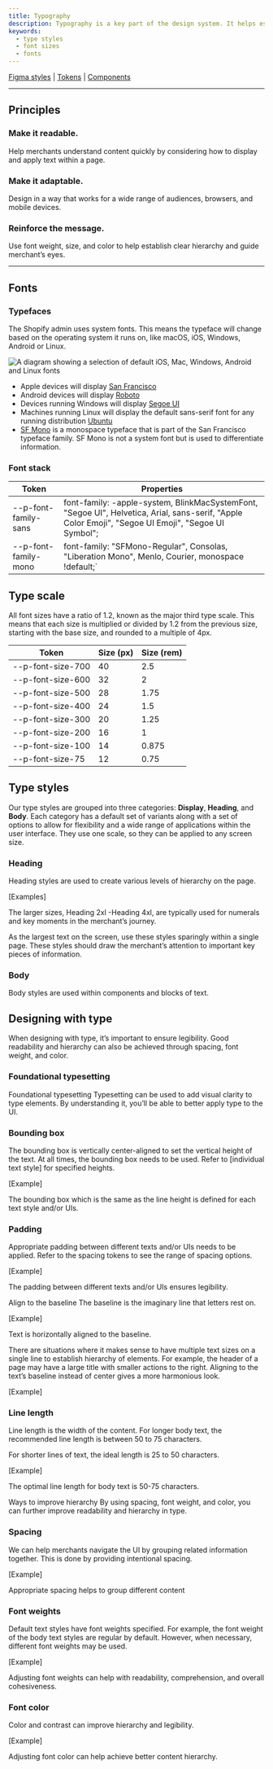 ```yaml
---
title: Typography
description: Typography is a key part of the design system. It helps establish hierarchy and communicate important content by creating clear visual patterns.
keywords:
  - type styles
  - font sizes
  - fonts
---
```


[Figma styles](http://www.google.com) | [Tokens](http://www.google.com) | [Components](http://www.google.com)

---

## Principles

### Make it readable.

Help merchants understand content quickly by considering how to display and apply text within a page.

### Make it adaptable.

Design in a way that works for a wide range of audiences, browsers, and mobile devices.

### Reinforce the message.

Use font weight, size, and color to help establish clear hierarchy and guide merchant’s eyes.

---

## Fonts

<!-- keywords: font-family, webfont, system font -->

### Typefaces

The Shopify admin uses system fonts. This means the typeface will change based on the operating system it runs on, like macOS, iOS, Windows, Android or Linux.

![A diagram showing a selection of default iOS, Mac, Windows, Android and Linux fonts](/images/foundations/design/typography/type-fontstack@2x.png)

<!-- end -->

- Apple devices will display [San Francisco](https://devimages-cdn.apple.com/design/resources/download/SF-Pro.dmg)
- Android devices will display [Roboto](https://fonts.google.com/specimen/Roboto)
- Devices running Windows will display [Segoe UI](https://developer.microsoft.com/en-us/fabric#/resources)
- Machines running Linux will display the default sans-serif font for any running distribution [Ubuntu](https://design.ubuntu.com/font/)
- [SF Mono](https://devimages-cdn.apple.com/design/resources/download/SF-Mono.dmg) is a monospace typeface that is part of the San Francisco typeface family. SF Mono is not a system font but is used to differentiate information.

### Font stack

| Token                | Properties                                                                                                                                          |
| -------------------- | --------------------------------------------------------------------------------------------------------------------------------------------------- |
| --p-font-family-sans | font-family: -apple-system, BlinkMacSystemFont, "Segoe UI", Helvetica, Arial, sans-serif, "Apple Color Emoji", "Segoe UI Emoji", "Segoe UI Symbol"; |
| --p-font-family-mono | font-family: "SFMono-Regular", Consolas, "Liberation Mono", Menlo, Courier, monospace !default;`                                                    |

## Type scale

All font sizes have a ratio of 1.2, known as the major third type scale. This means that each size is multiplied or divided by 1.2 from the previous size, starting with the base size, and rounded to a multiple of 4px.

| Token             | Size (px) | Size (rem) |
| ----------------- | --------- | ---------- |
| --p-font-size-700 | 40        | 2.5        |
| --p-font-size-600 | 32        | 2          |
| --p-font-size-500 | 28        | 1.75       |
| --p-font-size-400 | 24        | 1.5        |
| --p-font-size-300 | 20        | 1.25       |
| --p-font-size-200 | 16        | 1          |
| --p-font-size-100 | 14        | 0.875      |
| --p-font-size-75  | 12        | 0.75       |

## Type styles

<!-- keywords: type styles, font-weight, font-size -->

Our type styles are grouped into three categories: **Display**, **Heading**, and **Body**. Each category has a default set of variants along with a set of options to allow for flexibility and a wide range of applications within the user interface. They use one scale, so they can be applied to any screen size.

### Heading

Heading styles are used to create various levels of hierarchy on the page.

[Examples]

The larger sizes, Heading 2xl -Heading 4xl, are typically used for numerals and key moments in the merchant’s journey.

As the largest text on the screen, use these styles sparingly within a single page. These styles should draw the merchant’s attention to important key pieces of information.

### Body

Body styles are used within components and blocks of text.

<!-- end -->

## Designing with type

When designing with type, it’s important to ensure legibility. Good readability and hierarchy can also be achieved through spacing, font weight, and color.

### Foundational typesetting

Foundational typesetting
Typesetting can be used to add visual clarity to type elements. By understanding it, you’ll be able to better apply type to the UI.

### Bounding box

The bounding box is vertically center-aligned to set the vertical height of the text. At all times, the bounding box needs to be used. Refer to [individual text style] for specified heights.

[Example]

The bounding box which is the same as the line height is defined for each text style and/or UIs.

### Padding

Appropriate padding between different texts and/or UIs needs to be applied. Refer to the spacing tokens to see the range of spacing options.

[Example]

The padding between different texts and/or UIs ensures legibility.

Align to the baseline
The baseline is the imaginary line that letters rest on.

[Example]

Text is horizontally aligned to the baseline.

There are situations where it makes sense to have multiple text sizes on a single line to establish hierarchy of elements. For example, the header of a page may have a large title with smaller actions to the right. Aligning to the text’s baseline instead of center gives a more harmonious look.

[Example]

### Line length

Line length is the width of the content. For longer body text, the recommended line length is between 50 to 75 characters.

For shorter lines of text, the ideal length is 25 to 50 characters.

[Example]

The optimal line length for body text is 50-75 characters.

Ways to improve hierarchy
By using spacing, font weight, and color, you can further improve readability and hierarchy in type.

### Spacing

We can help merchants navigate the UI by grouping related information together. This is done by providing intentional spacing.

[Example]

Appropriate spacing helps to group different content

### Font weights

Default text styles have font weights specified. For example, the font weight of the body text styles are regular by default. However, when necessary, different font weights may be used.

[Example]

Adjusting font weights can help with readability, comprehension, and overall cohesiveness.

### Font color

Color and contrast can improve hierarchy and legibility.

[Example]

Adjusting font color can help achieve better content hierarchy.
